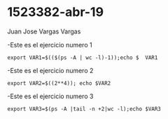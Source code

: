 # 1523382-abr-19
Juan  Jose Vargas Vargas

-Este es el ejercicio numero 1

``
export VAR1=$(($(ps -A | wc -l)-1));echo $  VAR1
``

-Este es el ejercicio numero 2

``
export VAR2=$((2**4)); echo $VAR2
``

-Este es el ejercicio numero 3

``
export VAR3=$(ps -A |tail -n +2|wc -l);echo $VAR3
``
